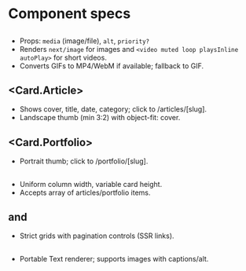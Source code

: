 # Component specs

## <Media>
- Props: `media` (image/file), `alt`, `priority?`
- Renders `next/image` for images and `<video muted loop playsInline autoPlay>` for short videos.
- Converts GIFs to MP4/WebM if available; fallback to GIF.

## <Card.Article>
- Shows cover, title, date, category; click to /articles/[slug].
- Landscape thumb (min 3:2) with object-fit: cover.

## <Card.Portfolio>
- Portrait thumb; click to /portfolio/[slug].

## <MasonryFeed>
- Uniform column width, variable card height.
- Accepts array of articles/portfolio items.

## <Grid3x3> and <Grid4x4>
- Strict grids with pagination controls (SSR links).

## <RichText>
- Portable Text renderer; supports images with captions/alt.
